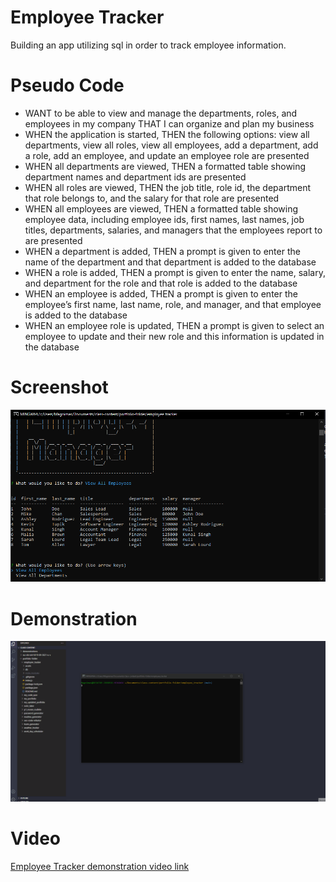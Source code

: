# Employee Tracker

Building an app utilizing sql in order to track employee information.

# Pseudo Code

* WANT to be able to view and manage the departments, roles, and employees in my company THAT I can organize and plan my business
* WHEN the application is started, THEN the following options: view all departments, view all roles, view all employees, add a department, add a role, add an employee, and update an employee role are presented
* WHEN all departments are viewed, THEN a formatted table showing department names and department ids are presented
* WHEN all roles are viewed, THEN the job title, role id, the department that role belongs to, and the salary for that role are presented
* WHEN all employees are viewed, THEN a formatted table showing employee data, including employee ids, first names, last names, job titles, departments, salaries, and managers that the employees report to are presented
* WHEN a department is added, THEN a prompt is given to enter the name of the department and that department is added to the database
* WHEN a role is added, THEN a prompt is given to enter the name, salary, and department for the role and that role is added to the database
* WHEN an employee is added, THEN a prompt is given to enter the employee’s first name, last name, role, and manager, and that employee is added to the database
* WHEN an employee role is updated, THEN a prompt is given to select an employee to update and their new role and this information is updated in the database

# Screenshot

![Sample](./assets/port-12-screenshot.png)

# Demonstration

![Demo](./assets/employee_tracker_demo-2.gif)

# Video

[Employee Tracker demonstration video link](https://drive.google.com/file/d/1--Oea0A8mTCCAknjfQmV0-MxPuaMA_m5/view?usp=sharing)